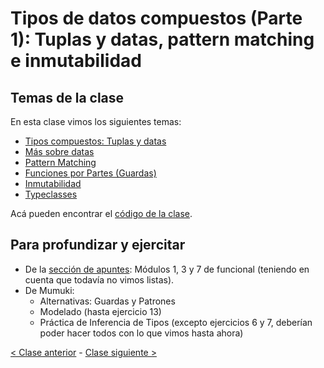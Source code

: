 # Tipos de datos compuestos (Parte 1): Tuplas y datas, pattern matching e inmutabilidad

## Temas de la clase

En esta clase vimos los siguientes temas:
- [Tipos compuestos: Tuplas y datas](http://wiki.uqbar.org/wiki/articles/tipos-de-haskell.html)
- [Más sobre datas](http://wiki.uqbar.org/wiki/articles/data--definiendo-nuestros-tipos-en-haskell.html)
- [Pattern Matching](http://wiki.uqbar.org/wiki/articles/pattern-matching-en-haskell.html)
- [Funciones por Partes (Guardas)](http://wiki.uqbar.org/wiki/articles/funciones-por-partes.html)
- [Inmutabilidad](http://wiki.uqbar.org/wiki/articles/inmutabilidad.html)
- [Typeclasses](http://wiki.uqbar.org/wiki/articles/typeclasses.html)

Acá pueden encontrar el [código de la clase](https://github.com/pdep-mit/ejemplos-de-clase-haskell/blob/master/clase2.hs).

## Para profundizar y ejercitar

- De la [sección de apuntes](http://www.pdep.com.ar/material/apuntes): Módulos 1, 3 y 7 de funcional (teniendo en cuenta que todavía no vimos listas).
- De Mumuki:
  - Alternativas: Guardas y Patrones
  - Modelado (hasta ejercicio 13)
  - Práctica de Inferencia de Tipos (excepto ejercicios 6 y 7, deberían poder hacer todos con lo que vimos hasta ahora)

[< Clase anterior](https://github.com/pdep-mit/bitacora-de-clase/blob/master/clase-02.md) - [Clase siguiente >](https://github.com/pdep-mit/bitacora-de-clase/blob/master/clase-04.md)
